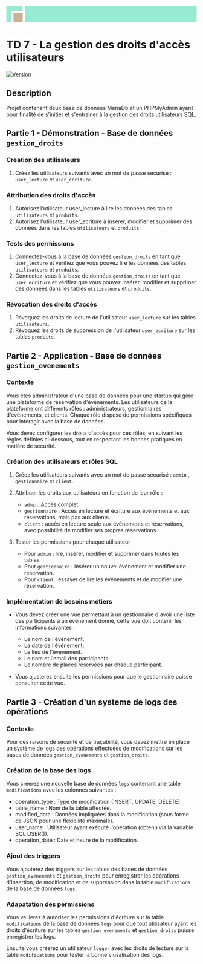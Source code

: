 ![separe](https://github.com/studoo-app/.github/blob/main/profile/studoo-banner-logo.png)
# TD 7 - La gestion des droits d'accès utilisateurs
[![Version](https://img.shields.io/badge/Version-2024-blue)]()

## Description
Projet contenant deux base de données MariaDb et un PHPMyAdmin ayant pour finalité
de s'initier et s'entrainer à la gestion des droits utilisateurs SQL.

## Partie 1 - Démonstration - Base de données `gestion_droits`

### Creation des utilisateurs
1. Créez les utilisateurs suivants avec un mot de passe sécurisé : `user_lecture` et `user_ecriture`.

### Attribution des droits d'accès
1. Autorisez l'utilisateur user_lecture à lire les données des tables `utilisateurs` et `produits`.
2. Autorisez l'utilisateur user_ecriture à insérer, modifier et supprimer des données dans les tables `utilisateurs` et `produits`.

### Tests des permissions
1. Connectez-vous à la base de données `gestion_droits` en tant que `user_lecture` et vérifiez que vous pouvez lire les données des tables `utilisateurs` et `produits`.
2. Connectez-vous à la base de données `gestion_droits` en tant que `user_ecriture` et vérifiez que vous pouvez insérer, modifier et supprimer des données dans les tables `utilisateurs` et `produits`.

### Révocation des droits d'accès
1. Révoquez les droits de lecture de l'utilisateur `user_lecture` sur les tables `utilisateurs`.
2. Révoquez les droits de suppression de l'utilisateur `user_ecriture` sur les tables `produits`.

## Partie 2 - Application - Base de données `gestion_evenements`

### Contexte

Vous êtes administrateur d'une base de données pour une startup qui gère une plateforme de réservation d'événements.
Les utilisateurs de la plateforme ont différents rôles : administrateurs, gestionnaires d'événements, et clients.
Chaque rôle dispose de permissions spécifiques pour interagir avec la base de données.

Vous devez configurer les droits d'accès pour ces rôles, en suivant les règles définies ci-dessous, tout en respectant
les bonnes pratiques en matière de sécurité.

### Création des utilisateurs et rôles SQL

1. Créez les utilisateurs suivants avec un mot de passe sécurisé : `admin` , `gestionnaire` et `client`.

2. Attribuer les droits aux utilisateurs en fonction de leur rôle :
    - `admin`: Accès complet
    - `gestionnaire` : Accès en lecture et écriture aux événements et aux réservations, mais pas aux clients.
    - `client` : accès en lecture seule aux événements et réservations, avec possibilité de modifier ses propres réservations.
3. Tester les permissions pour chaque utilisateur
   - Pour `admin` : lire, insérer, modifier et supprimer dans toutes les tables.
   - Pour `gestionnaire` : insérer un nouvel événement et modifier une réservation.
   - Pour `client` : essayer de lire les événements et de modifier une réservation.

### Implémentation de besoins métiers

- Vous devez créer une vue permettant à un gestionnaire d'avoir une liste des participants à un événement donné, cette vue doit contenir les informations suivantes :
   - Le nom de l'événement.
   - La date de l'événement.
   - Le lieu de l'événement.
   - Le nom et l'email des participants.
   - Le nombre de places réservées par chaque participant.

- Vous ajusterez ensuite les permissions pour que le gestionnaire puisse consulter cette vue.

## Partie 3 - Création d'un systeme de logs des opérations

### Contexte

Pour des raisons de sécurité et de traçabilité, vous devez mettre en place un système de logs des opérations effectuées
de modifications sur les bases de données `gestion_evenements` et `gestion_droits`.


### Création de la base des logs

Vous créerez une nouvelle base de données `logs` contenant une table `modifications` avec les colonnes suivantes :

- operation_type : Type de modification (INSERT, UPDATE, DELETE).
- table_name : Nom de la table affectée.
- modified_data : Données impliquées dans la modification (sous forme de JSON pour une flexibilité maximale).
- user_name : Utilisateur ayant exécuté l'opération (obtenu via la variable SQL USER()).
- operation_date : Date et heure de la modification.

### Ajout des triggers

Vous ajouterez des triggers sur les tables des bases de données `gestion_evenements` et `gestion_droits` pour enregistrer
les opérations d'insertion, de modification et de suppression dans la table `modifications` de la base de données `logs`.

### Adapatation des permissions

Vous veillerez à autoriser les permissions d'écriture sur la table `modifications` de la base de données `logs` pour
que tout utilisateur ayant les droits d'écriture sur les tables `gestion_evenements` et `gestion_droits` puisse enregistrer les logs. 

Ensuite vous créerez un utilisateur `logger` avec les droits de lecture sur la table `modifications` pour tester la bonne viusalisation des logs.

